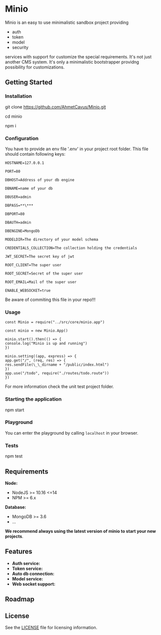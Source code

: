 # Minio

Minio is an easy to use minimalistic sandbox project providing

- auth
- token
- model
- security

services with support for customize the special requirements. It's not just another CMS system. It's only a minimalistic bootstrapper providng possibility for customizations.

## Getting Started

### Installation

git clone https://github.com/AhmetCavus/Minio.git

cd minio

npm i

### Configuration

You have to provide an env file '.env' in your project root folder.
This file should contain following keys:

```
HOSTNAME=127.0.0.1

PORT=80

DBHOST=Address of your db engine

DBNAME=name of your db

DBUSER=admin

DBPASS=**\***

DBPORT=80

DBAUTH=admin

DBENGINE=MongoDb

MODELDIR=The directory of your model schema

CREDENTIALS_COLLECTION=The collection holding the credentials

JWT_SECRET=The secret key of jwt

ROOT_CLIENT=The super user

ROOT_SECRET=Secret of the super user

ROOT_EMAIL=Mail of the super user

ENABLE_WEBSOCKET=true
```

Be aware of commiting this file in your repo!!!

### Usage

```nodejs
const Minio = require("../src/core/minio.app")

const minio = new Minio.App()

minio.start().then(() => {
console.log("Minio is up and running")
})

minio.setting((app, express) => {
app.get("/", (req, res) => {
res.sendFile(\_\_dirname + "/public/index.html")
})
app.use("/todo", require("./routes/todo.route"))
})
```
For more information check the unit test project folder.

### Starting the application

npm start

### Playground

You can enter the playground by calling ```localhost``` in your browser.

### Tests

npm test

## Requirements

**Node:**

- NodeJS >= 10.16 <=14
- NPM >= 6.x

**Database:**

- MongoDB >= 3.6
- ...

**We recommend always using the latest version of minio to start your new projects**.

## Features

- **Auth service:**
- **Token service:**
- **Auto db connection:**
- **Model service:**
- **Web socket support:**

## Roadmap

## License

See the [LICENSE](./LICENSE) file for licensing information.
